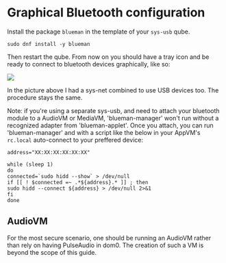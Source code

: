# Graphical Bluetooth configuration

Install the package `blueman` in the template of your `sys-usb` qube.

```
sudo dnf install -y blueman
```

Then restart the qube. From now on you should have a tray icon and be ready to connect to bluetooth devices graphically, like so:

![](https://forum.qubes-os.org/uploads/db3820/original/2X/e/e7eb9d14ec38c6a9e3784b319866ba2b105b1621.png)

In the picture above I had a sys-net combined to use USB devices too. The procedure stays the same.

Note: if you're using a separate sys-usb, and need to attach your bluetooth module to a AudioVM or MediaVM, 'blueman-manager' won't run without a recognized adapter from 'blueman-applet'. Once you attach, you can run 'blueman-manager' and with a script like the below in your AppVM's `rc.local` auto-connect to your preffered device:

```
address="XX:XX:XX:XX:XX:XX"

while (sleep 1)
do
connected=`sudo hidd --show` > /dev/null
if [[ ! $connected =~ .*${address}.* ]] ; then
sudo hidd --connect ${address} > /dev/null 2>&1
fi
done

```

## AudioVM

For the most secure scenario, one should be running an AudioVM rather than rely on having PulseAudio in dom0. The creation of such a VM is beyond the scope of this guide.
